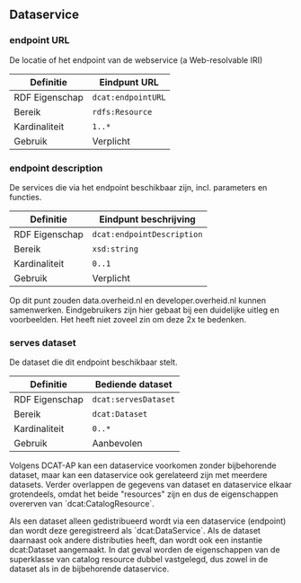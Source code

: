 ## Dataservice

### endpoint URL

De locatie of het endpoint van de webservice (a Web-resolvable IRI)

| Definitie      | Eindpunt URL       |
| -------------- | ------------------ |
| RDF Eigenschap | `dcat:endpointURL` |
| Bereik         | `rdfs:Resource`    |
| Kardinaliteit  | `1..*`             |
| Gebruik        | Verplicht          |

### endpoint description

De services die via het endpoint beschikbaar zijn, incl. parameters en functies.

| Definitie      | Eindpunt beschrijving      |
| -------------- | -------------------------- |
| RDF Eigenschap | `dcat:endpointDescription` |
| Bereik         | `xsd:string`               |
| Kardinaliteit  | `0..1`                     |
| Gebruik        | Verplicht                  |

<p class="note" title="Note">
	Op dit punt zouden data.overheid.nl en developer.overheid.nl kunnen samenwerken. Eindgebruikers zijn hier gebaat bij een duidelijke uitleg en voorbeelden. Het heeft niet zoveel zin om deze 2x te bedenken.
</p>

### serves dataset

De dataset die dit endpoint beschikbaar stelt.

| Definitie      | Bediende dataset     |
| -------------- | -------------------- |
| RDF Eigenschap | `dcat:servesDataset` |
| Bereik         | `dcat:Dataset`       |
| Kardinaliteit  | `0..*`               |
| Gebruik        | Aanbevolen           |

<p class="note" title="Note">
	Volgens DCAT-AP kan een dataservice voorkomen zonder bijbehorende dataset, maar kan een dataservice ook gerelateerd zijn met meerdere datasets. Verder overlappen de gegevens van dataset en dataservice elkaar grotendeels, omdat het beide "resources" zijn en dus de eigenschappen overerven van `dcat:CatalogResource`.
</p>

<p class="note" title="Note">
	Als een dataset alleen gedistribueerd wordt via een dataservice (endpoint) dan wordt deze geregistreerd als `dcat:DataService`. Als de dataset daarnaast ook andere distributies heeft, dan wordt ook een instantie dcat:Dataset aangemaakt. In dat geval worden de eigenschappen van de superklasse van catalog resource dubbel vastgelegd, dus zowel in de dataset als in de bijbehorende dataservice.
</p>
